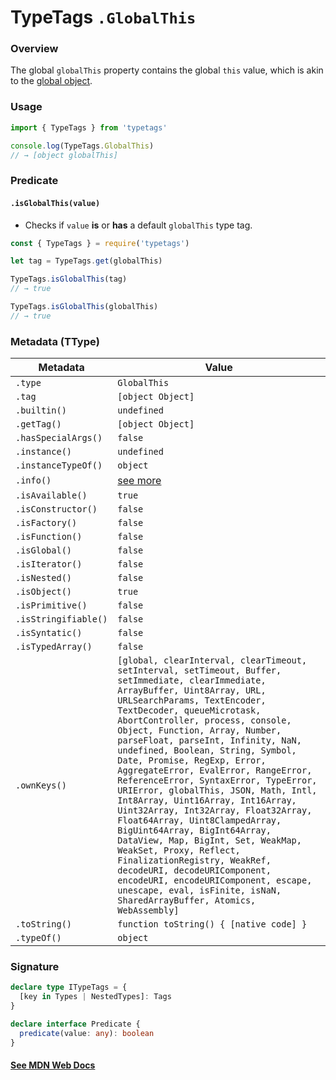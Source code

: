 # TypeTags `.GlobalThis`

### Overview

The global `globalThis` property contains the global `this` value, which is akin to the [global object](https://typetags.org/types/Global).

### Usage

```js
import { TypeTags } from 'typetags'

console.log(TypeTags.GlobalThis)
// → [object globalThis]
```

### Predicate

#### `.isGlobalThis(value)`

- Checks if `value` **is** or **has** a default `globalThis` type tag.

```js
const { TypeTags } = require('typetags')

let tag = TypeTags.get(globalThis)

TypeTags.isGlobalThis(tag)
// → true

TypeTags.isGlobalThis(globalThis)
// → true
```

### Metadata (TType)

| Metadata             | Value                                                                                                                                                                                                                                                                                                                                                                                                                                                                                                                                                                                                                                                                                                                                                                                                                                                                                     |
| -------------------- | ----------------------------------------------------------------------------------------------------------------------------------------------------------------------------------------------------------------------------------------------------------------------------------------------------------------------------------------------------------------------------------------------------------------------------------------------------------------------------------------------------------------------------------------------------------------------------------------------------------------------------------------------------------------------------------------------------------------------------------------------------------------------------------------------------------------------------------------------------------------------------------------- |
| `.type`              | `GlobalThis`                                                                                                                                                                                                                                                                                                                                                                                                                                                                                                                                                                                                                                                                                                                                                                                                                                                                              |
| `.tag`               | `[object Object]`                                                                                                                                                                                                                                                                                                                                                                                                                                                                                                                                                                                                                                                                                                                                                                                                                                                                         |
| `.builtin()`         | `undefined`                                                                                                                                                                                                                                                                                                                                                                                                                                                                                                                                                                                                                                                                                                                                                                                                                                                                               |
| `.getTag()`          | `[object Object]`                                                                                                                                                                                                                                                                                                                                                                                                                                                                                                                                                                                                                                                                                                                                                                                                                                                                         |
| `.hasSpecialArgs()`  | `false`                                                                                                                                                                                                                                                                                                                                                                                                                                                                                                                                                                                                                                                                                                                                                                                                                                                                                   |
| `.instance()`        | `undefined`                                                                                                                                                                                                                                                                                                                                                                                                                                                                                                                                                                                                                                                                                                                                                                                                                                                                               |
| `.instanceTypeOf()`  | `object`                                                                                                                                                                                                                                                                                                                                                                                                                                                                                                                                                                                                                                                                                                                                                                                                                                                                                  |
| `.info()`            | [see more]()                                                                                                                                                                                                                                                                                                                                                                                                                                                                                                                                                                                                                                                                                                                                                                                                                                                                              |
| `.isAvailable()`     | `true`                                                                                                                                                                                                                                                                                                                                                                                                                                                                                                                                                                                                                                                                                                                                                                                                                                                                                    |
| `.isConstructor()`   | `false`                                                                                                                                                                                                                                                                                                                                                                                                                                                                                                                                                                                                                                                                                                                                                                                                                                                                                   |
| `.isFactory()`       | `false`                                                                                                                                                                                                                                                                                                                                                                                                                                                                                                                                                                                                                                                                                                                                                                                                                                                                                   |
| `.isFunction()`      | `false`                                                                                                                                                                                                                                                                                                                                                                                                                                                                                                                                                                                                                                                                                                                                                                                                                                                                                   |
| `.isGlobal()`        | `false`                                                                                                                                                                                                                                                                                                                                                                                                                                                                                                                                                                                                                                                                                                                                                                                                                                                                                   |
| `.isIterator()`      | `false`                                                                                                                                                                                                                                                                                                                                                                                                                                                                                                                                                                                                                                                                                                                                                                                                                                                                                   |
| `.isNested()`        | `false`                                                                                                                                                                                                                                                                                                                                                                                                                                                                                                                                                                                                                                                                                                                                                                                                                                                                                   |
| `.isObject()`        | `true`                                                                                                                                                                                                                                                                                                                                                                                                                                                                                                                                                                                                                                                                                                                                                                                                                                                                                    |
| `.isPrimitive()`     | `false`                                                                                                                                                                                                                                                                                                                                                                                                                                                                                                                                                                                                                                                                                                                                                                                                                                                                                   |
| `.isStringifiable()` | `false`                                                                                                                                                                                                                                                                                                                                                                                                                                                                                                                                                                                                                                                                                                                                                                                                                                                                                   |
| `.isSyntatic()`      | `false`                                                                                                                                                                                                                                                                                                                                                                                                                                                                                                                                                                                                                                                                                                                                                                                                                                                                                   |
| `.isTypedArray()`    | `false`                                                                                                                                                                                                                                                                                                                                                                                                                                                                                                                                                                                                                                                                                                                                                                                                                                                                                   |
| `.ownKeys()`         | `[global, clearInterval, clearTimeout, setInterval, setTimeout, Buffer, setImmediate, clearImmediate, ArrayBuffer, Uint8Array, URL, URLSearchParams, TextEncoder, TextDecoder, queueMicrotask, AbortController, process, console, Object, Function, Array, Number, parseFloat, parseInt, Infinity, NaN, undefined, Boolean, String, Symbol, Date, Promise, RegExp, Error, AggregateError, EvalError, RangeError, ReferenceError, SyntaxError, TypeError, URIError, globalThis, JSON, Math, Intl, Int8Array, Uint16Array, Int16Array, Uint32Array, Int32Array, Float32Array, Float64Array, Uint8ClampedArray, BigUint64Array, BigInt64Array, DataView, Map, BigInt, Set, WeakMap, WeakSet, Proxy, Reflect, FinalizationRegistry, WeakRef, decodeURI, decodeURIComponent, encodeURI, encodeURIComponent, escape, unescape, eval, isFinite, isNaN, SharedArrayBuffer, Atomics, WebAssembly]` |
| `.toString()`        | `function toString() { [native code] }`                                                                                                                                                                                                                                                                                                                                                                                                                                                                                                                                                                                                                                                                                                                                                                                                                                                   |
| `.typeOf()`          | `object`                                                                                                                                                                                                                                                                                                                                                                                                                                                                                                                                                                                                                                                                                                                                                                                                                                                                                  |

### Signature

```ts
declare type ITypeTags = {
  [key in Types | NestedTypes]: Tags
}

declare interface Predicate {
  predicate(value: any): boolean
}
```

#### [See MDN Web Docs](https://developer.mozilla.org/en-US/docs/Web/JavaScript/Reference/Global_Objects/globalThis)
